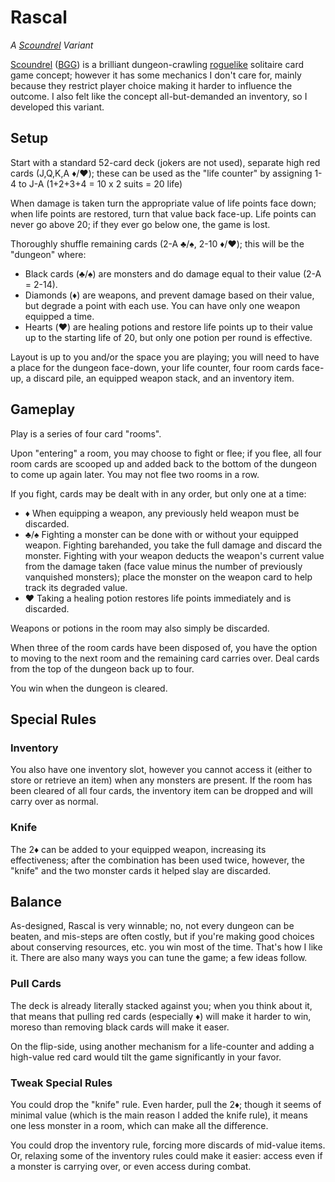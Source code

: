 Rascal
======
_A [Scoundrel] Variant_

[Scoundrel] ([BGG]) is a brilliant dungeon-crawling [roguelike] solitaire card game concept; however it has some mechanics I don't care for, mainly because they restrict player choice making it harder to influence the outcome.  I also felt like the concept all-but-demanded an inventory, so I developed this variant.

[Scoundrel]: http://stfj.net/art/2011/Scoundrel.pdf
[BGG]: https://boardgamegeek.com/boardgame/191095/scoundrel
[roguelike]: https://en.wikipedia.org/wiki/Roguelike

Setup
-----
Start with a standard 52-card deck (jokers are not used), separate high red cards (J,Q,K,A ♦️/♥️); these can be used as the "life counter" by assigning 1-4 to J-A (1+2+3+4 = 10 x 2 suits = 20 life)

When damage is taken turn the appropriate value of life points face down; when life points are restored, turn that value back face-up.  Life points can never go above 20; if they ever go below one, the game is lost.

Thoroughly shuffle remaining cards (2-A ♣️/♠️, 2-10 ♦️/♥️); this will be the "dungeon" where:
- Black cards (♣️/♠️) are monsters and do damage equal to their value (2-A = 2-14).
- Diamonds (♦️) are weapons, and prevent damage based on their value, but degrade a point with each use.  You can have only one weapon equipped a time.
- Hearts (♥️) are healing potions and restore life points up to their value up to the starting life of 20, but only one potion per round is effective.

Layout is up to you and/or the space you are playing; you will need to have a place for the dungeon face-down, your life counter, four room cards face-up, a discard pile, an equipped weapon stack, and an inventory item.

Gameplay
--------
Play is a series of four card "rooms".

Upon "entering" a room, you may choose to fight or flee; if you flee, all four room cards are scooped up and added back to the bottom of the dungeon to come up again later.  You may not flee two rooms in a row.

If you fight, cards may be dealt with in any order, but only one at a time:
- ♦️ When equipping a weapon, any previously held weapon must be discarded.
- ♣️/♠️ Fighting a monster can be done with or without your equipped weapon.  Fighting barehanded, you take the full damage and discard the monster.  Fighting with your weapon deducts the weapon's current value from the damage taken (face value minus the number of previously vanquished monsters); place the monster on the weapon card to help track its degraded value.
- ♥️ Taking a healing potion restores life points immediately and is discarded.

Weapons or potions in the room may also simply be discarded.

When three of the room cards have been disposed of, you have the option to moving to the next room and the remaining card carries over.  Deal cards from the top of the dungeon back up to four.

You win when the dungeon is cleared.

Special Rules
-------------
### Inventory
You also have one inventory slot, however you cannot access it (either to store or retrieve an item) when any monsters are present.  If the room has been cleared of all four cards, the inventory item can be dropped and will carry over as normal.

### Knife
The 2♦️ can be added to your equipped weapon, increasing its effectiveness; after the combination has been used twice, however, the "knife" and the two monster cards it helped slay are discarded.

Balance
-------
As-designed, Rascal is very winnable; no, not every dungeon can be beaten, and mis-steps are often costly, but if you're making good choices about conserving resources, etc. you win most of the time.  That's how I like it.  There are also many ways you can tune the game; a few ideas follow.

### Pull Cards
The deck is already literally stacked against you; when you think about it, that means that pulling red cards (especially ♦️) will make it harder to win, moreso than removing black cards will make it easer.

On the flip-side, using another mechanism for a life-counter and adding a high-value red card would tilt the game significantly in your favor.

### Tweak Special Rules
You could drop the "knife" rule.  Even harder, pull the 2♦️; though it seems of minimal value (which is the main reason I added the knife rule), it means one less monster in a room, which can make all the difference.

You could drop the inventory rule, forcing more discards of mid-value items.  Or, relaxing some of the inventory rules could make it easier: access even if a monster is carrying over, or even access during combat.
